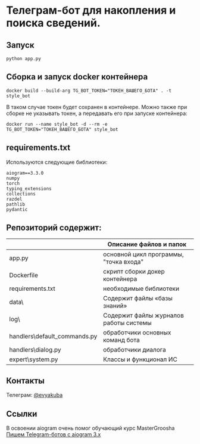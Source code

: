 # Телеграм-бот для накопления и поиска сведений.


## Запуск
```
python app.py
```

## Сборка и запуск docker контейнера
```
docker build --build-arg TG_BOT_TOKEN="ТОКЕН_ВАШЕГО_БОТА" . -t style_bot
```
В таком случае токен будет сохранен в контейнере.
Можно также при сборке не указывать токен, а передавать его при запуске контейнера:
```
docker run --name style_bot -d --rm -e TG_BOT_TOKEN="ТОКЕН_ВАШЕГО_БОТА" style_bot
```

## requirements.txt

Используются следующие библиотеки:
```
aiogram==3.3.0
numpy
torch
typing_extensions
collections
razdel
pathlib
pydantic
```

## Репозиторий содержит:

| | Описание файлов и папок |
| --- | --- |
| app.py | основной цикл программы, "точка входа"|
| Dockerfile | скрипт сборки докер контейнера |
| requirements.txt | необходимые библиотеки |
| data\ | Содержит файлы «базы знаний» |
| log\ | Содержит файлы журналов работы системы |
| handlers\default_commands.py | обработчики основных команд бота |
| handlers\dialog.py | обработчики диалога |
| expert\system.py | Классы и функционал ИС |


## Контакты

Телеграм: [@evyakuba](https://t.me/evyakuba)

## Ссылки

В освоении aiogram очень помог обучающий курс MasterGroosha [Пишем Telegram-ботов с aiogram 3.x](https://mastergroosha.github.io/aiogram-3-guide/quickstart/)
